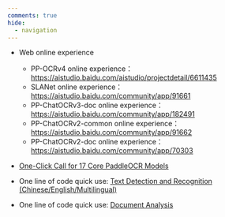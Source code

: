 ```yaml
---
comments: true
hide:
  - navigation
---
```


- Web online experience
    - PP-OCRv4 online experience：<https://aistudio.baidu.com/aistudio/projectdetail/6611435>
    - SLANet online experience：<https://aistudio.baidu.com/community/app/91661>
    - PP-ChatOCRv3-doc online experience：<https://aistudio.baidu.com/community/app/182491>
    - PP-ChatOCRv2-common online experience：<https://aistudio.baidu.com/community/app/91662>
    - PP-ChatOCRv2-doc online experience：<https://aistudio.baidu.com/community/app/70303>


- [One-Click Call for 17 Core PaddleOCR Models](https://paddlepaddle.github.io/PaddleOCR/latest/en/paddlex/quick_start.html)
- One line of code quick use: [Text Detection and Recognition (Chinese/English/Multilingual)](https://paddlepaddle.github.io/PaddleOCR/latest/en/ppocr/overview.html)
- One line of code quick use: [Document Analysis](https://paddlepaddle.github.io/PaddleOCR/latest/en/ppstructure/overview.html)

